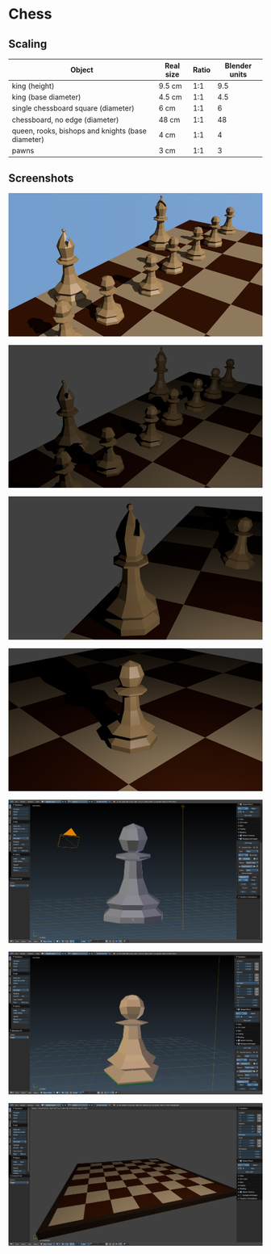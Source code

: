 # Chess

## Scaling

| Object | Real size | Ratio | Blender units |
| --- | --- | --- | --- |
| king (height) | 9.5 cm | 1:1 | 9.5 |
| king (base diameter) | 4.5 cm | 1:1 | 4.5 |
| single chessboard square (diameter) | 6 cm | 1:1 | 6 |
| chessboard, no edge (diameter) | 48 cm | 1:1 | 48 |
| queen, rooks, bishops and knights (base diameter) | 4 cm | 1:1 | 4 |
| pawns | 3 cm | 1:1 | 3 |

## Screenshots

![two bishops and eight pawns with lighting](./screenshots/chessboard-with-bishop-and-pawn-render-v3.png)

![two bishops and eight pawns](./screenshots/two-bishops-and-eight-pawns.png)

![bishop and pawn render in scene](./screenshots/chessboard-with-bishop-and-pawn-render-v2.png)

![low poly pawn render in scene](./screenshots/pawn-render.png)

![low poly pawn](./screenshots/low-poly-pawn.png)

![pawn](./screenshots/pawn.png)

![draft chessboard](./screenshots/chessboard.png)

